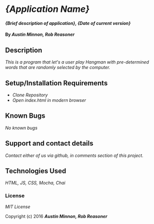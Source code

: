 # _{Application Name}_

#### _{Brief description of application}, {Date of current version}_

#### By _**Austin Minnon, Rob Reasoner**_

## Description

_This is a program that let's a user play Hangman with pre-determined words that are randomly selected by the computer._

## Setup/Installation Requirements

* _Clone Repository_
* _Open index.html in modern browser_

## Known Bugs

_No known bugs_

## Support and contact details

_Contact either of us via github, in comments section of this project._

## Technologies Used

_HTML, JS, CSS, Mocha, Chai_

### License

*MIT License*

Copyright (c) 2016 **_Austin Minnon, Rob Reasoner_**
